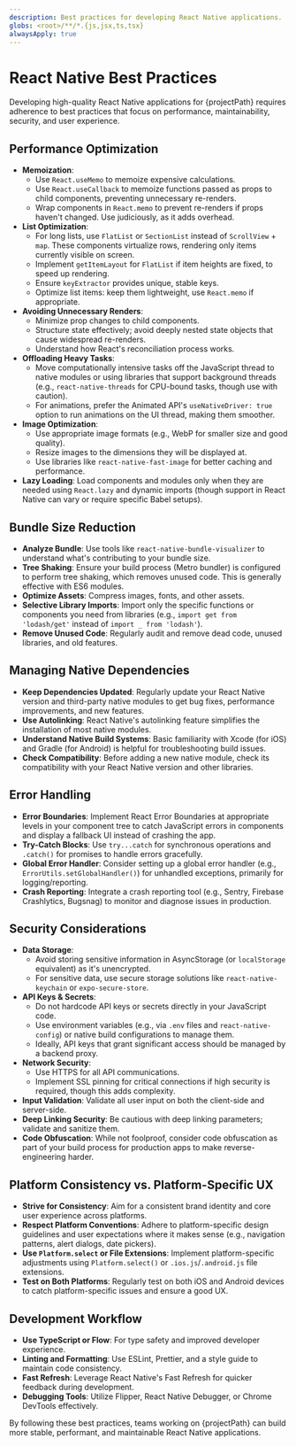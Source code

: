 ```yaml
---
description: Best practices for developing React Native applications.
globs: <root>/**/*.{js,jsx,ts,tsx}
alwaysApply: true
---
```


# React Native Best Practices

Developing high-quality React Native applications for {projectPath} requires adherence to best practices that focus on performance, maintainability, security, and user experience.

## Performance Optimization

-   **Memoization**:
    -   Use `React.useMemo` to memoize expensive calculations.
    -   Use `React.useCallback` to memoize functions passed as props to child components, preventing unnecessary re-renders.
    -   Wrap components in `React.memo` to prevent re-renders if props haven't changed. Use judiciously, as it adds overhead.
-   **List Optimization**:
    -   For long lists, use `FlatList` or `SectionList` instead of `ScrollView` + `map`. These components virtualize rows, rendering only items currently visible on screen.
    -   Implement `getItemLayout` for `FlatList` if item heights are fixed, to speed up rendering.
    -   Ensure `keyExtractor` provides unique, stable keys.
    -   Optimize list items: keep them lightweight, use `React.memo` if appropriate.
-   **Avoiding Unnecessary Renders**:
    -   Minimize prop changes to child components.
    -   Structure state effectively; avoid deeply nested state objects that cause widespread re-renders.
    -   Understand how React's reconciliation process works.
-   **Offloading Heavy Tasks**:
    -   Move computationally intensive tasks off the JavaScript thread to native modules or using libraries that support background threads (e.g., `react-native-threads` for CPU-bound tasks, though use with caution).
    -   For animations, prefer the Animated API's `useNativeDriver: true` option to run animations on the UI thread, making them smoother.
-   **Image Optimization**:
    -   Use appropriate image formats (e.g., WebP for smaller size and good quality).
    -   Resize images to the dimensions they will be displayed at.
    -   Use libraries like `react-native-fast-image` for better caching and performance.
-   **Lazy Loading**: Load components and modules only when they are needed using `React.lazy` and dynamic imports (though support in React Native can vary or require specific Babel setups).

## Bundle Size Reduction

-   **Analyze Bundle**: Use tools like `react-native-bundle-visualizer` to understand what's contributing to your bundle size.
-   **Tree Shaking**: Ensure your build process (Metro bundler) is configured to perform tree shaking, which removes unused code. This is generally effective with ES6 modules.
-   **Optimize Assets**: Compress images, fonts, and other assets.
-   **Selective Library Imports**: Import only the specific functions or components you need from libraries (e.g., `import get from 'lodash/get'` instead of `import _ from 'lodash'`).
-   **Remove Unused Code**: Regularly audit and remove dead code, unused libraries, and old features.

## Managing Native Dependencies

-   **Keep Dependencies Updated**: Regularly update your React Native version and third-party native modules to get bug fixes, performance improvements, and new features.
-   **Use Autolinking**: React Native's autolinking feature simplifies the installation of most native modules.
-   **Understand Native Build Systems**: Basic familiarity with Xcode (for iOS) and Gradle (for Android) is helpful for troubleshooting build issues.
-   **Check Compatibility**: Before adding a new native module, check its compatibility with your React Native version and other libraries.

## Error Handling

-   **Error Boundaries**: Implement React Error Boundaries at appropriate levels in your component tree to catch JavaScript errors in components and display a fallback UI instead of crashing the app.
-   **Try-Catch Blocks**: Use `try...catch` for synchronous operations and `.catch()` for promises to handle errors gracefully.
-   **Global Error Handler**: Consider setting up a global error handler (e.g., `ErrorUtils.setGlobalHandler()`) for unhandled exceptions, primarily for logging/reporting.
-   **Crash Reporting**: Integrate a crash reporting tool (e.g., Sentry, Firebase Crashlytics, Bugsnag) to monitor and diagnose issues in production.

## Security Considerations

-   **Data Storage**:
    -   Avoid storing sensitive information in AsyncStorage (or `localStorage` equivalent) as it's unencrypted.
    -   For sensitive data, use secure storage solutions like `react-native-keychain` or `expo-secure-store`.
-   **API Keys & Secrets**:
    -   Do not hardcode API keys or secrets directly in your JavaScript code.
    -   Use environment variables (e.g., via `.env` files and `react-native-config`) or native build configurations to manage them.
    -   Ideally, API keys that grant significant access should be managed by a backend proxy.
-   **Network Security**:
    -   Use HTTPS for all API communications.
    -   Implement SSL pinning for critical connections if high security is required, though this adds complexity.
-   **Input Validation**: Validate all user input on both the client-side and server-side.
-   **Deep Linking Security**: Be cautious with deep linking parameters; validate and sanitize them.
-   **Code Obfuscation**: While not foolproof, consider code obfuscation as part of your build process for production apps to make reverse-engineering harder.

## Platform Consistency vs. Platform-Specific UX

-   **Strive for Consistency**: Aim for a consistent brand identity and core user experience across platforms.
-   **Respect Platform Conventions**: Adhere to platform-specific design guidelines and user expectations where it makes sense (e.g., navigation patterns, alert dialogs, date pickers).
-   **Use `Platform.select` or File Extensions**: Implement platform-specific adjustments using `Platform.select()` or `.ios.js`/`.android.js` file extensions.
-   **Test on Both Platforms**: Regularly test on both iOS and Android devices to catch platform-specific issues and ensure a good UX.

## Development Workflow

-   **Use TypeScript or Flow**: For type safety and improved developer experience.
-   **Linting and Formatting**: Use ESLint, Prettier, and a style guide to maintain code consistency.
-   **Fast Refresh**: Leverage React Native's Fast Refresh for quicker feedback during development.
-   **Debugging Tools**: Utilize Flipper, React Native Debugger, or Chrome DevTools effectively.

By following these best practices, teams working on {projectPath} can build more stable, performant, and maintainable React Native applications.
```
